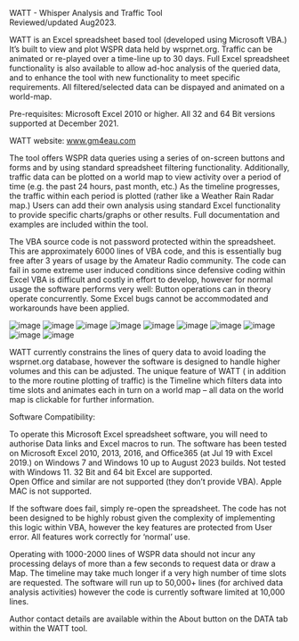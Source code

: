 
WATT - Whisper Analysis and Traffic Tool     
Reviewed/updated Aug2023.

WATT is an Excel spreadsheet based tool (developed using Microsoft VBA.) It’s built to view and plot WSPR data held by wsprnet.org. Traffic can be animated or re-played over a time-line up to 30 days. Full Excel spreadsheet functionality is also available to allow ad-hoc analysis of the queried data, and to enhance the tool with new functionality to meet specific requirements. All filtered/selected data can be dispayed and animated on a world-map. 

Pre-requisites: Microsoft Excel 2010 or higher. All 32 and 64 Bit versions supported at December 2021.

WATT website:  www.gm4eau.com

The tool offers WSPR data queries using a series of on-screen buttons and forms and by using standard spreadsheet filtering functionality. Additionally, traffic data can be plotted on a world map to view activity over a period of time (e.g. the past 24 hours, past month, etc.) As the timeline progresses, the traffic within each period is plotted (rather like a Weather Rain Radar map.) Users can add their own analysis using standard Excel functionality to provide specific charts/graphs or other results. Full documentation and examples are included within the tool.

The VBA source code is not password protected within the spreadsheet. This are  approximately 6000 lines of VBA code, and this is essentially bug free after 3 years of usage by the Amateur Radio community. The code can fail in some extreme user induced conditions since defensive coding within Excel VBA is difficult and costly in effort to develop, however for normal usage the software performs very well: Button operations can in theory operate concurrently. Some Excel bugs cannot be accommodated and workarounds have been applied.

![image](https://user-images.githubusercontent.com/41966359/147089224-f43e49e4-6566-4e4b-a16a-618ec743978a.png)
![image](https://user-images.githubusercontent.com/41966359/147089417-6ec2d8e5-d7c4-4864-a5eb-fa1bb72f510e.png)
![image](https://user-images.githubusercontent.com/41966359/147089459-480e9f03-66b9-46d9-bf92-9f7881141629.png)
![image](https://user-images.githubusercontent.com/41966359/147089531-de653014-403d-47b1-bb2c-cb6d0de09f52.png)
![image](https://user-images.githubusercontent.com/41966359/147089543-7c10560c-4106-4e1f-a187-0f238029f4d5.png)
![image](https://user-images.githubusercontent.com/41966359/147089574-b425ce64-0544-4b81-b7d8-dec134a9aa2d.png)
![image](https://user-images.githubusercontent.com/41966359/147089583-41a7ee85-e1e7-41ba-80a3-c9c6370d914f.png)
![image](https://user-images.githubusercontent.com/41966359/147089601-92f5da8b-7030-47de-a772-b5c5a1a59d40.png)
![image](https://user-images.githubusercontent.com/41966359/147089618-fff98849-df8c-4f5c-ad57-a003a03beaa6.png)
![image](https://user-images.githubusercontent.com/41966359/147089632-1608b2a1-249c-44aa-9078-e63691ac75dc.png)

WATT currently constrains the lines of query data to avoid loading the wsprnet.org database, however the software is designed to handle higher volumes and this can be adjusted. The unique feature of WATT ( in addition to the more routine plotting of traffic) is the Timeline which filters data into time slots and animates each in turn on a world map – all data on the world map is clickable for further information.

Software Compatibility:

To operate this Microsoft Excel spreadsheet software, you will need to authorise Data links and Excel macros to run.
The software has been tested on Microsoft Excel 2010, 2013, 2016, and Office365 (at Jul 19 with Excel 2019.) on Windows 7 and Windows 10 up to August 2023 builds. Not tested with Windows 11.
32 Bit and 64 bit Excel  are supported.  
Open Office and similar are not supported (they don’t provide VBA).  Apple MAC is not supported.

If the software does fail, simply re-open the spreadsheet. The code has not been designed to be highly robust given the complexity of implementing this logic within VBA, however the key features are protected from User error. All features work correctly for ‘normal’ use.

Operating with 1000-2000 lines of WSPR data should not incur any processing delays of more than a few seconds to request data or draw a Map. The timeline may take much longer if a very high number of time slots are requested. The software will run up to 50,000+  lines (for archived data  analysis activities) however the code is currently software  limited at 10,000 lines.

Author contact details are available within the About button on the DATA tab within the WATT tool.
